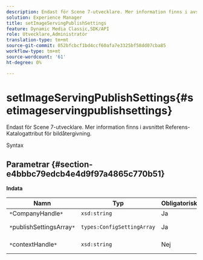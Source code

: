 ```yaml
---
description: Endast för Scene 7-utvecklare. Mer information finns i avsnittet Referens-Katalogattribut för bildåtergivning.
solution: Experience Manager
title: setImageServingPublishSettings
feature: Dynamic Media Classic,SDK/API
role: Utvecklare,Administratör
translation-type: tm+mt
source-git-commit: 052bfcbcf1bd4ccf60afa7e3325bf58dd07cba85
workflow-type: tm+mt
source-wordcount: '61'
ht-degree: 0%

---
```



# setImageServingPublishSettings{#setimageservingpublishsettings}

Endast för Scene 7-utvecklare. Mer information finns i avsnittet Referens-Katalogattribut för bildåtergivning.

Syntax

## Parametrar {#section-e4bbbc79edcb4e4d9f97a4865c770b51}

**Indata**

| Namn | Typ | Obligatoriskt | Beskrivning |
|---|---|---|---|
| `*`CompanyHandle`*` | `xsd:string` | Ja | Företagshandtag. |
| `*`publishSettingsArray`*` | `types:ConfigSettingArray` | Ja | Endast för Scene 7-utvecklare. |
| `*`contextHandle`*` | `xsd:string` | Nej | Hantera publiceringskontexten. |

